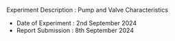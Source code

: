 Experiment Description : Pump and Valve Characteristics

- Date of Experiment : 2nd September 2024
- Report Submission : 8th September 2024
